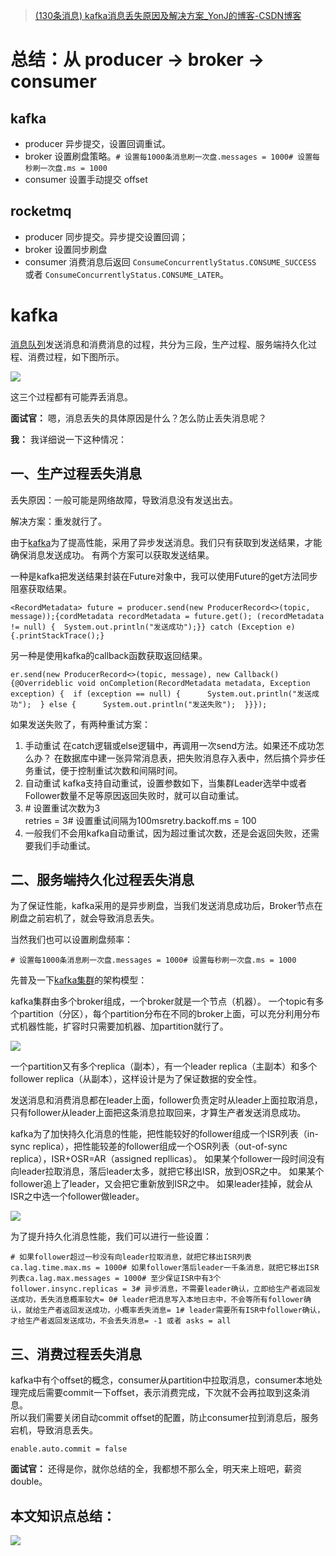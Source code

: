 > [(130条消息) kafka消息丢失原因及解决方案\_YonJ的博客-CSDN博客](https://blog.csdn.net/YoungJ_Zhou/article/details/125605128)
> 
> 
# 总结：从 producer -> broker -> consumer
## kafka
- producer 异步提交，设置回调重试。
- broker 设置刷盘策略。`# 设置每1000条消息刷一次盘.messages = 1000# 设置每秒刷一次盘.ms = 1000`
- consumer 设置手动提交 offset

## rocketmq
- producer 同步提交。异步提交设置回调；
- broker 设置同步刷盘
- consumer 消费消息后返回 `ConsumeConcurrentlyStatus.CONSUME_SUCCESS` 或者 `ConsumeConcurrentlyStatus.CONSUME_LATER`。

# kafka
[消息队列](https://so.csdn.net/so/search?q=%E6%B6%88%E6%81%AF%E9%98%9F%E5%88%97&spm=1001.2101.3001.7020)发送消息和消费消息的过程，共分为三段，生产过程、服务端持久化过程、消费过程，如下图所示。

![](https://img-blog.csdnimg.cn/cdc4526ec34a4ab3a857d796b7e67f69.png)

这三个过程都有可能弄丢消息。

**面试官：** 嗯，消息丢失的具体原因是什么？怎么防止丢失消息呢？

**我：** 我详细说一下这种情况：

## 一、生产过程丢失消息

丢失原因：一般可能是网络故障，导致消息没有发送出去。

解决方案：重发就行了。

由于[kafka](https://so.csdn.net/so/search?q=kafka&spm=1001.2101.3001.7020)为了提高性能，采用了异步发送消息。我们只有获取到发送结果，才能确保消息发送成功。 有两个方案可以获取发送结果。

一种是kafka把发送结果封装在Future对象中，我可以使用Future的get方法同步阻塞获取结果。

```
<RecordMetadata> future = producer.send(new ProducerRecord<>(topic, message));{cordMetadata recordMetadata = future.get(); (recordMetadata != null) {  System.out.println("发送成功");}} catch (Exception e) {.printStackTrace();}
```

另一种是使用kafka的callback函数获取返回结果。

```
er.send(new ProducerRecord<>(topic, message), new Callback() {@Overrideblic void onCompletion(RecordMetadata metadata, Exception exception) {  if (exception == null) {      System.out.println("发送成功");  } else {      System.out.println("发送失败");  }}});
```

如果发送失败了，有两种重试方案：

1.  手动重试 在catch逻辑或else逻辑中，再调用一次send方法。如果还不成功怎么办？ 在数据库中建一张异常消息表，把失败消息存入表中，然后搞个异步任务重试，便于控制重试次数和间隔时间。
2.  自动重试 kafka支持自动重试，设置参数如下，当集群Leader选举中或者Follower数量不足等原因返回失败时，就可以自动重试。
3.  \# 设置重试次数为3  
    retries = 3# 设置重试间隔为100msretry.backoff.ms = 100
4.  一般我们不会用kafka自动重试，因为超过重试次数，还是会返回失败，还需要我们手动重试。

## 二、服务端持久化过程丢失消息

为了保证性能，kafka采用的是异步刷盘，当我们发送消息成功后，Broker节点在刷盘之前宕机了，就会导致消息丢失。

当然我们也可以设置刷盘频率：

```
# 设置每1000条消息刷一次盘.messages = 1000# 设置每秒刷一次盘.ms = 1000
```

先普及一下[kafka集群](https://so.csdn.net/so/search?q=kafka%E9%9B%86%E7%BE%A4&spm=1001.2101.3001.7020)的架构模型：

kafka集群由多个broker组成，一个broker就是一个节点（机器）。 一个topic有多个partition（分区），每个partition分布在不同的broker上面，可以充分利用分布式机器性能，扩容时只需要加机器、加partition就行了。

![](https://img-blog.csdnimg.cn/a9f9eb19cc0a400196b3315f4c217b05.png)

一个partition又有多个replica（副本），有一个leader replica（主副本）和多个follower replica（从副本），这样设计是为了保证数据的安全性。

发送消息和消费消息都在leader上面，follower负责定时从leader上面拉取消息，只有follower从leader上面把这条消息拉取回来，才算生产者发送消息成功。

kafka为了加快持久化消息的性能，把性能较好的follower组成一个ISR列表（in-sync replica），把性能较差的follower组成一个OSR列表（out-of-sync replica），ISR+OSR=AR（assigned repllicas）。 如果某个follower一段时间没有向leader拉取消息，落后leader太多，就把它移出ISR，放到OSR之中。 如果某个follower追上了leader，又会把它重新放到ISR之中。 如果leader挂掉，就会从ISR之中选一个follower做leader。

![](https://img-blog.csdnimg.cn/563abcffdb7e4ddc931e59495ce25cb4.png)

为了提升持久化消息性能，我们可以进行一些设置：

```
# 如果follower超过一秒没有向leader拉取消息，就把它移出ISR列表ca.lag.time.max.ms = 1000# 如果follower落后leader一千条消息，就把它移出ISR列表ca.lag.max.messages = 1000# 至少保证ISR中有3个follower.insync.replicas = 3# 异步消息，不需要leader确认，立即给生产者返回发送成功，丢失消息概率较大= 0# leader把消息写入本地日志中，不会等所有follower确认，就给生产者返回发送成功，小概率丢失消息= 1# leader需要所有ISR中follower确认，才给生产者返回发送成功，不会丢失消息= -1 或者 asks = all
```

## 三、消费过程丢失消息

kafka中有个offset的概念，consumer从partition中拉取消息，consumer本地处理完成后需要commit一下offset，表示消费完成，下次就不会再拉取到这条消息。  
所以我们需要关闭自动commit offset的配置，防止consumer拉到消息后，服务宕机，导致消息丢失。

```
enable.auto.commit = false
```

**面试官：** 还得是你，就你总结的全，我都想不那么全，明天来上班吧，薪资double。

## 本文知识点总结：

![](https://img-blog.csdnimg.cn/816f646a17f44a26b18d14b1f175fb06.png)